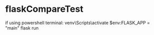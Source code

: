 # flaskCompareTest
if using powershell terminal: 
venv\Scripts\activate
$env:FLASK_APP = "main"
flask run
